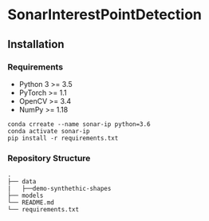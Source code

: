 # SonarInterestPointDetection

## Installation
### Requirements
- Python 3 >= 3.5
- PyTorch >= 1.1
- OpenCV >= 3.4
- NumPy >= 1.18
```
conda crreate --name sonar-ip python=3.6
conda activate sonar-ip
pip install -r requirements.txt
```

### Repository Structure
    .
    ├── data                   
    |   ├──demo-synthethic-shapes
    ├── models                    
    └── README.md
    └── requirements.txt
